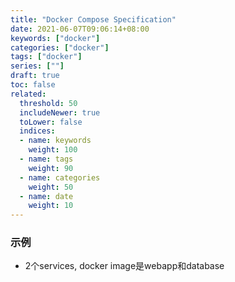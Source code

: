 ```yaml
---
title: "Docker Compose Specification"
date: 2021-06-07T09:06:14+08:00
keywords: ["docker"]
categories: ["docker"]
tags: ["docker"]
series: [""]
draft: true
toc: false
related:
  threshold: 50
  includeNewer: true
  toLower: false
  indices:
  - name: keywords
    weight: 100
  - name: tags
    weight: 90
  - name: categories
    weight: 50
  - name: date
    weight: 10
---
```


### 示例
- 2个services, docker image是webapp和database
```yml

```



